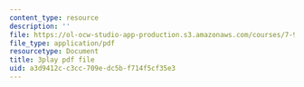```yaml
---
content_type: resource
description: ''
file: https://ol-ocw-studio-app-production.s3.amazonaws.com/courses/7-91j-foundations-of-computational-and-systems-biology-spring-2014/a3d9412cc3cc709edc5bf714f5cf35e3_d5NMrA2HkG4.pdf
file_type: application/pdf
resourcetype: Document
title: 3play pdf file
uid: a3d9412c-c3cc-709e-dc5b-f714f5cf35e3
---
```

